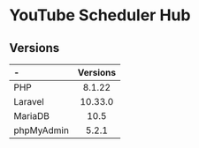 # YouTube Scheduler Hub

## Versions

| - | Versions |
| :--- | :---: |
| PHP | 8.1.22 |
| Laravel | 10.33.0 |
| MariaDB | 10.5 |
| phpMyAdmin | 5.2.1 |
